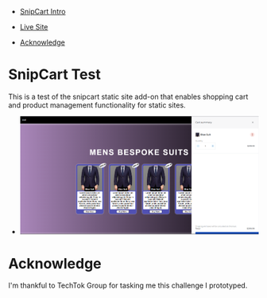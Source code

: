 - [SnipCart Intro](#SnipCart_Test)

- [Live Site](https://tourmaline-pixie-008bf7.netlify.app)

- [Acknowledge](#Acknowledge)

# SnipCart Test

This is a test of the snipcart static site add-on that enables shopping cart and product management functionality for static sites.

- ![Checkout Page](./screenshot/Checkout.PNG)

# Acknowledge

I'm thankful to TechTok Group for tasking me this challenge I prototyped.

